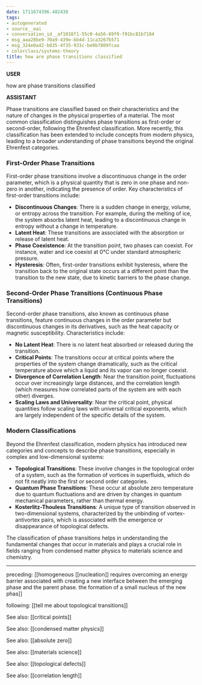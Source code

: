 ```yaml
---
date: 1711674396.482438
tags:
- autogenerated
- source__oai
- conversation_id__af1018f1-55c0-4a56-89f0-f91bc81b7184
- msg_aaa28be9-70a9-439e-bb4d-11ca3267b571
- msg_324e0a42-b835-4f35-933c-be0b7809fcaa
- colorclass/systems-theory
title: how are phase transitions classified
---
```


**USER**

how are phase transitions classified


**ASSISTANT**

Phase transitions are classified based on their characteristics and the nature of changes in the physical properties of a material. The most common classification distinguishes phase transitions as first-order or second-order, following the Ehrenfest classification. More recently, this classification has been extended to include concepts from modern physics, leading to a broader understanding of phase transitions beyond the original Ehrenfest categories.

### First-Order Phase Transitions

First-order phase transitions involve a discontinuous change in the order parameter, which is a physical quantity that is zero in one phase and non-zero in another, indicating the presence of order. Key characteristics of first-order transitions include:

- **Discontinuous Changes**: There is a sudden change in energy, volume, or entropy across the transition. For example, during the melting of ice, the system absorbs latent heat, leading to a discontinuous change in entropy without a change in temperature.
- **Latent Heat**: These transitions are associated with the absorption or release of latent heat.
- **Phase Coexistence**: At the transition point, two phases can coexist. For instance, water and ice coexist at 0°C under standard atmospheric pressure.
- **Hysteresis**: Often, first-order transitions exhibit hysteresis, where the transition back to the original state occurs at a different point than the transition to the new state, due to kinetic barriers to the phase change.

### Second-Order Phase Transitions (Continuous Phase Transitions)

Second-order phase transitions, also known as continuous phase transitions, feature continuous changes in the order parameter but discontinuous changes in its derivatives, such as the heat capacity or magnetic susceptibility. Characteristics include:

- **No Latent Heat**: There is no latent heat absorbed or released during the transition.
- **Critical Points**: The transitions occur at critical points where the properties of the system change dramatically, such as the critical temperature above which a liquid and its vapor can no longer coexist.
- **Divergence of Correlation Length**: Near the transition point, fluctuations occur over increasingly large distances, and the correlation length (which measures how correlated parts of the system are with each other) diverges.
- **Scaling Laws and Universality**: Near the critical point, physical quantities follow scaling laws with universal critical exponents, which are largely independent of the specific details of the system.

### Modern Classifications

Beyond the Ehrenfest classification, modern physics has introduced new categories and concepts to describe phase transitions, especially in complex and low-dimensional systems:

- **Topological Transitions**: These involve changes in the topological order of a system, such as the formation of vortices in superfluids, which do not fit neatly into the first or second order categories.
- **Quantum Phase Transitions**: These occur at absolute zero temperature due to quantum fluctuations and are driven by changes in quantum mechanical parameters, rather than thermal energy.
- **Kosterlitz-Thouless Transitions**: A unique type of transition observed in two-dimensional systems, characterized by the unbinding of vortex-antivortex pairs, which is associated with the emergence or disappearance of topological defects.

The classification of phase transitions helps in understanding the fundamental changes that occur in materials and plays a crucial role in fields ranging from condensed matter physics to materials science and chemistry.


---

preceding: [[homogeneous [[nucleation]] requires overcoming an energy barrier associated with creating a new interface between the emerging phase and the parent phase. the formation of a small nucleus of the new phas]]  


following: [[tell me about topological transitions]]

See also: [[critical points]]


See also: [[condensed matter physics]]


See also: [[absolute zero]]


See also: [[materials science]]


See also: [[topological defects]]


See also: [[correlation length]]